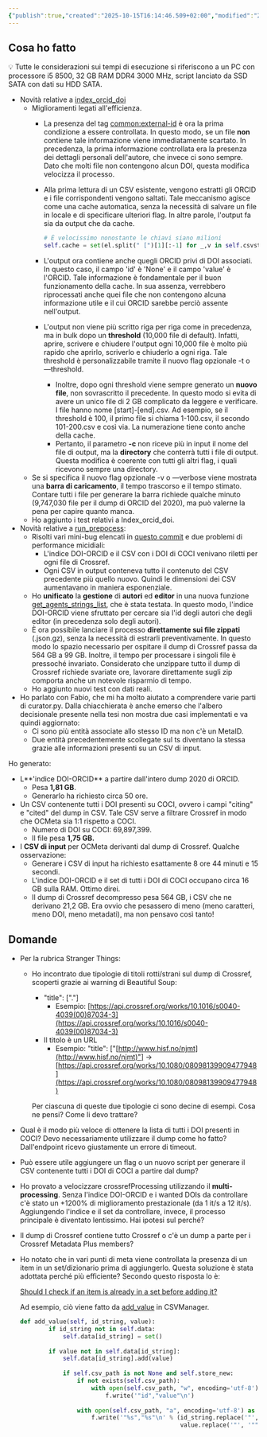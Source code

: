 ```yaml
---
{"publish":true,"created":"2025-10-15T16:14:46.509+02:00","modified":"2021-12-16T12:00:00.000+01:00","cssclasses":""}
---
```



## Cosa ho fatto

<aside>
💡 Tutte le considerazioni sui tempi di esecuzione si riferiscono a un PC con processore i5 8500, 32 GB RAM DDR4 3000 MHz, script lanciato da SSD SATA con dati su HDD SATA.

</aside>

- Novità relative a [index_orcid_doi](https://github.com/opencitations/meta/blob/master/orcid/index_orcid_doi.py)
    - Miglioramenti legati all'efficienza.
        - La presenza del tag <common:external-id> è ora la prima condizione a essere controllata. In questo modo, se un file **non** contiene tale informazione viene immediatamente scartato. In precedenza, la prima informazione controllata era la presenza dei dettagli personali dell'autore, che invece ci sono sempre. Dato che molti file non contengono alcun DOI, questa modifica velocizza il processo.
        - Alla prima lettura di un CSV esistente, vengono estratti gli ORCID e i file corrispondenti vengono saltati. Tale meccanismo agisce come una cache automatica, senza la necessità di salvare un file in locale e di specificare ulteriori flag. In altre parole, l'output fa sia da output che da cache.
            
            ```python
            # È velocissimo nonostante le chiavi siano milioni
            self.cache = set(el.split(" [")[1][:-1] for _,v in self.csvstorage.data.items() for el in v)
            ```
            
        - L'output ora contiene anche quegli ORCID privi di DOI associati. In questo caso, il campo 'id' è 'None' e il campo 'value' è l'ORCID. Tale informazione è fondamentale per il buon funzionamento della cache. In sua assenza, verrebbero riprocessati anche quei file che non contengono alcuna informazione utile e il cui ORCID sarebbe perciò assente nell'output.
        - L'output non viene più scritto riga per riga come in precedenza, ma in bulk dopo un **threshold** (10,000 file di default). Infatti, aprire, scrivere e chiudere l'output ogni 10,000 file è molto più rapido che aprirlo, scriverlo e chiuderlo a ogni riga. Tale threshold è personalizzabile tramite il nuovo flag opzionale -t o —threshold.
            - Inoltre, dopo ogni threshold viene sempre generato un **nuovo file**, non sovrascritto il precedente. In questo modo si evita di avere un unico file di 2 GB complicato da leggere e verificare. I file hanno nome [start]-[end].csv. Ad esempio, se il threshold è 100, il primo file si chiama 1-100.csv, il secondo 101-200.csv e così via. La numerazione tiene conto anche della cache.
            - Pertanto, il parametro **-c** non riceve più in input il nome del file di output, ma la **directory** che conterrà tutti i file di output. Questa modifica è coerente con tutti gli altri flag, i quali ricevono sempre una directory.
    - Se si specifica il nuovo flag opzionale -v o —verbose viene mostrata una **barra di caricamento**, il tempo trascorso e il tempo stimato. Contare tutti i file per generare la barra richiede qualche minuto (9,747,030 file per il dump di ORCID del 2020), ma può valerne la pena per capire quanto manca.
    - Ho aggiunto i test relativi a Index_orcid_doi.
- Novità relative a [run_prepocess](https://github.com/opencitations/meta/blob/master/run_preprocess.py):
    - Risolti vari mini-bug elencati in [questo commit](https://github.com/opencitations/meta/commit/782966d734e3da646ec0e6c00d9ab0ad8934cc6d) e due problemi di performance micidiali:
        - L'indice DOI-ORCID e il CSV con i DOI di COCI venivano riletti per ogni file di Crossref.
        - Ogni CSV in output conteneva tutto il contenuto del CSV precedente più quello nuovo. Quindi le dimensioni dei CSV aumentavano in maniera esponenziale.
    - Ho **unificato** la **gestione** di **autori** ed **editor** in una nuova funzione [get_agents_strings_list](https://github.com/opencitations/meta/blob/c7e30f1d16a319528b1e25957ad90377e42899e1/crossref/crossrefProcessing.py#L137), che è stata testata. In questo modo, l'indice DOI-ORCID viene sfruttato per cercare sia l'id degli autori che degli editor (in precedenza solo degli autori).
    - È ora possibile lanciare il processo **direttamente sui file zippati** (.json.gz), senza la necessità di estrarli preventivamente. In questo modo lo spazio necessario per ospitare il dump di Crossref passa da 564 GB a 99 GB. Inoltre, il tempo per processare i singoli file è pressoché invariato. Considerato che unzippare tutto il dump di Crossref richiede svariate ore, lavorare direttamente sugli zip comporta anche un notevole risparmio di tempo.
    - Ho aggiunto nuovi test con dati reali.
- Ho parlato con Fabio, che mi ha molto aiutato a comprendere varie parti di curator.py. Dalla chiacchierata è anche emerso che l'albero decisionale presente nella tesi non mostra due casi implementati e va quindi aggiornato:
    - Ci sono più entità associate allo stesso ID ma non c'è un MetaID.
    - Due entità precedentemente scollegate sul ts diventano la stessa grazie alle informazioni presenti su un CSV di input.

Ho generato:

- L**'indice DOI-ORCID** a partire dall'intero dump 2020 di ORCID.
    - Pesa **1,81 GB**.
    - Generarlo ha richiesto circa 50 ore.
- Un CSV contenente tutti i DOI presenti su COCI, ovvero i campi "citing" e "cited" del dump in CSV. Tale CSV serve a filtrare Crossref in modo che OCMeta sia 1:1 rispetto a COCI.
    - Numero di DOI su COCI: 69,897,399.
    - Il file pesa **1,75 GB.**
- I **CSV di input** per OCMeta derivanti dal dump di Crossref. Qualche osservazione:
    - Generare i CSV di input ha richiesto esattamente 8 ore 44 minuti e 15 secondi.
    - L'indice DOI-ORCID e il set di tutti i DOI di COCI occupano circa 16 GB sulla RAM. Ottimo direi.
    - Il dump di Crossref decompresso pesa 564 GB, i CSV che ne derivano 21,2 GB. Era ovvio che pesassero di meno (meno caratteri, meno DOI, meno metadati), ma non pensavo così tanto!

## Domande

- Per la rubrica Stranger Things:
    - Ho incontrato due tipologie di titoli rotti/strani sul dump di Crossref, scoperti grazie ai warning di Beautiful Soup:
        - "title": ["."]
            - Esempio: [https://api.crossref.org/works/10.1016/s0040-4039(00)87034-3](https://api.crossref.org/works/10.1016/s0040-4039(00)87034-3)
        - Il titolo è un URL
            - Esempio: "title": ["[http://www.hisf.no/njmt](http://www.hisf.no/njmt)"] → [https://api.crossref.org/works/10.1080/08098139909477948](https://api.crossref.org/works/10.1080/08098139909477948)
        
        Per ciascuna di queste due tipologie ci sono decine di esempi. Cosa ne pensi? Come li devo trattare?
        
- Qual è il modo più veloce di ottenere la lista di tutti i DOI presenti in COCI? Devo necessariamente utilizzare il dump come ho fatto? Dall'endpoint ricevo giustamente un errore di timeout.
- Può essere utile aggiungere un flag o un nuovo script per generare il CSV contenente tutti i DOI di COCI a partire dal dump?
- Ho provato a velocizzare crossrefProcessing utilizzando il **multi-processing**. Senza l'indice DOI-ORCID e i wanted DOIs da controllare c'è stato un +1200% di miglioramento prestazionale (da 1 it/s a 12 it/s). Aggiungendo l'indice e il set da controllare, invece, il processo principale è diventato lentissimo. Hai ipotesi sul perché?
- Il dump di Crossref contiene tutto Crossref o c'è un dump a parte per i Crossref Metadata Plus members?
- Ho notato che in vari punti di meta viene controllata la presenza di un item in un set/dizionario prima di aggiungerlo. Questa soluzione è stata adottata perché più efficiente? Secondo questo risposta lo è:
    
    [Should I check if an item is already in a set before adding it?](https://stackoverflow.com/questions/29928634/should-i-check-if-an-item-is-already-in-a-set-before-adding-it)
    
    Ad esempio, ciò viene fatto da [add_value](https://github.com/opencitations/meta/blob/03a49c787afd44575ea0286ba2e545380472d07c/lib/csvmanager.py#L95) in CSVManager.
    
    ```python
    def add_value(self, id_string, value):
    		if id_string not in self.data:
    		    self.data[id_string] = set()
    		
    		if value not in self.data[id_string]:
    		    self.data[id_string].add(value)
    		
    		    if self.csv_path is not None and self.store_new:
    		        if not exists(self.csv_path):
    		            with open(self.csv_path, "w", encoding='utf-8') as f:
    		                f.write('"id","value"\n')
    		
    		        with open(self.csv_path, "a", encoding='utf-8') as f:
    		            f.write('"%s","%s"\n' % (id_string.replace('"', '""'),
    		                                     value.replace('"', '""')))
    ```